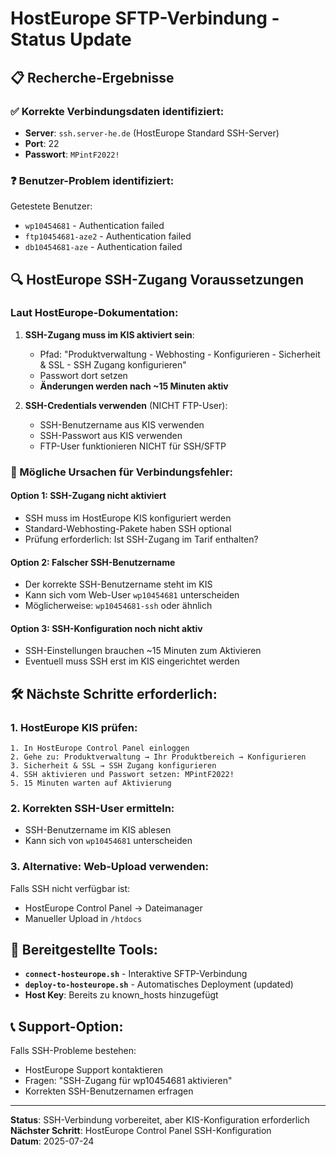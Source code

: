 # HostEurope SFTP-Verbindung - Status Update

## 📋 Recherche-Ergebnisse

### ✅ Korrekte Verbindungsdaten identifiziert:
- **Server**: `ssh.server-he.de` (HostEurope Standard SSH-Server)
- **Port**: 22
- **Passwort**: `MPintF2022!`

### ❓ Benutzer-Problem identifiziert:
Getestete Benutzer:
- `wp10454681` - Authentication failed
- `ftp10454681-aze2` - Authentication failed  
- `db10454681-aze` - Authentication failed

## 🔍 HostEurope SSH-Zugang Voraussetzungen

### Laut HostEurope-Dokumentation:
1. **SSH-Zugang muss im KIS aktiviert sein**:
   - Pfad: "Produktverwaltung - Webhosting - Konfigurieren - Sicherheit & SSL - SSH Zugang konfigurieren"
   - Passwort dort setzen
   - **Änderungen werden nach ~15 Minuten aktiv**

2. **SSH-Credentials verwenden** (NICHT FTP-User):
   - SSH-Benutzername aus KIS verwenden
   - SSH-Passwort aus KIS verwenden
   - FTP-User funktionieren NICHT für SSH/SFTP

### 🚨 Mögliche Ursachen für Verbindungsfehler:

#### Option 1: SSH-Zugang nicht aktiviert
- SSH muss im HostEurope KIS konfiguriert werden
- Standard-Webhosting-Pakete haben SSH optional
- Prüfung erforderlich: Ist SSH-Zugang im Tarif enthalten?

#### Option 2: Falscher SSH-Benutzername
- Der korrekte SSH-Benutzername steht im KIS
- Kann sich vom Web-User `wp10454681` unterscheiden
- Möglicherweise: `wp10454681-ssh` oder ähnlich

#### Option 3: SSH-Konfiguration noch nicht aktiv
- SSH-Einstellungen brauchen ~15 Minuten zum Aktivieren
- Eventuell muss SSH erst im KIS eingerichtet werden

## 🛠️ Nächste Schritte erforderlich:

### 1. HostEurope KIS prüfen:
```
1. In HostEurope Control Panel einloggen
2. Gehe zu: Produktverwaltung → Ihr Produktbereich → Konfigurieren
3. Sicherheit & SSL → SSH Zugang konfigurieren
4. SSH aktivieren und Passwort setzen: MPintF2022!
5. 15 Minuten warten auf Aktivierung
```

### 2. Korrekten SSH-User ermitteln:
- SSH-Benutzername im KIS ablesen
- Kann sich von `wp10454681` unterscheiden

### 3. Alternative: Web-Upload verwenden:
Falls SSH nicht verfügbar ist:
- HostEurope Control Panel → Dateimanager
- Manueller Upload in `/htdocs`

## 🔧 Bereitgestellte Tools:

- **`connect-hosteurope.sh`** - Interaktive SFTP-Verbindung
- **`deploy-to-hosteurope.sh`** - Automatisches Deployment (updated)
- **Host Key**: Bereits zu known_hosts hinzugefügt

## 📞 Support-Option:

Falls SSH-Probleme bestehen:
- HostEurope Support kontaktieren
- Fragen: "SSH-Zugang für wp10454681 aktivieren"
- Korrekten SSH-Benutzernamen erfragen

---

**Status**: SSH-Verbindung vorbereitet, aber KIS-Konfiguration erforderlich  
**Nächster Schritt**: HostEurope Control Panel SSH-Konfiguration  
**Datum**: 2025-07-24
